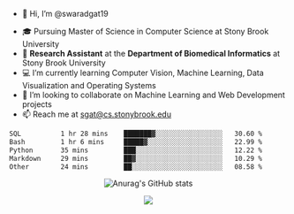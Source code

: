 - 👋 Hi, I’m @swaradgat19
<!-- - 👀 I’m interested in  -->
- 🎓 Pursuing Master of Science in Computer Science at Stony Brook University
- :microscope: **Research Assistant** at the **Department of Biomedical Informatics** at Stony Brook University 
- 💻 I’m currently learning Computer Vision, Machine Learning, Data Visualization and Operating Systems
- 💞️ I’m looking to collaborate on Machine Learning and Web Development projects 
- 📫 Reach me at sgat@cs.stonybrook.edu

<!--START_SECTION:waka-->

```txt
SQL          1 hr 28 mins    ███████▓░░░░░░░░░░░░░░░░░   30.60 %
Bash         1 hr 6 mins     █████▓░░░░░░░░░░░░░░░░░░░   22.99 %
Python       35 mins         ███░░░░░░░░░░░░░░░░░░░░░░   12.22 %
Markdown     29 mins         ██▓░░░░░░░░░░░░░░░░░░░░░░   10.29 %
Other        24 mins         ██░░░░░░░░░░░░░░░░░░░░░░░   08.58 %
```

<!--END_SECTION:waka-->


<p align="center">
  <img src="https://github-readme-stats.vercel.app/api?username=swaradgat19&show_icons=true&theme=radical" alt="Anurag's GitHub stats">
</p>

<p align="center">
<img align="center" src="https://github.com/mayankchaudhary26/Cool-Readme-ideas/raw/master/data/multi-screen.gif" style="max-width: 100%; display: inline-block;" data-target="animated-image.originalImage">
</p>
<!---
swaradgat19/swaradgat19 is a ✨ special ✨ repository because its `README.md` (this file) appears on your GitHub profile.
You can click the Preview link to take a look at your changes.
--->
